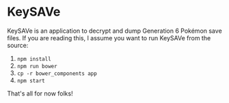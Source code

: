 # KeySAVe

KeySAVe is an application to decrypt and dump Generation 6 Pokémon save files.
If you are reading this, I assume you want to run KeySAVe from the source:

1. `npm install`
2. `npm run bower`
3. `cp -r bower_components app`
4. `npm start`

That's all for now folks!
